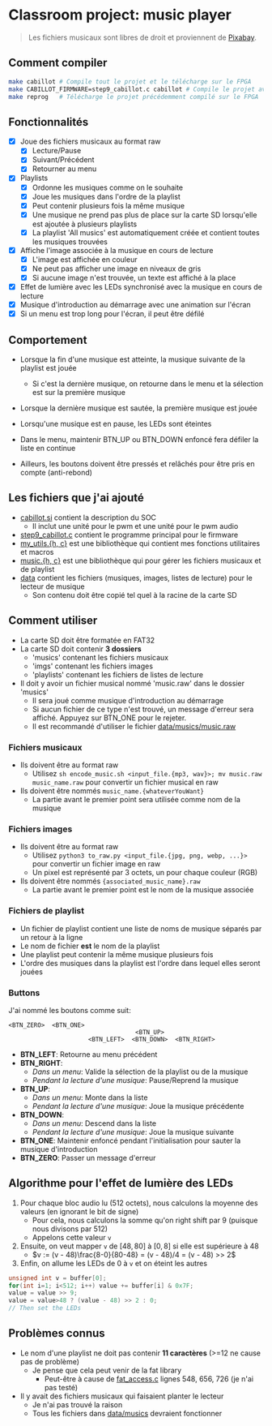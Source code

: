 # Classroom project: music player

> Les fichiers musicaux sont libres de droit et proviennent de [Pixabay](https://pixabay.com/music).

## Comment compiler
```sh
make cabillot # Compile tout le projet et le télécharge sur le FPGA
make CABILLOT_FIRMWARE=step9_cabillot.c cabillot # Compile le projet avec un firmware personnalisé et le télécharge sur le FPGA
make reprog   # Télécharge le projet précédemment compilé sur le FPGA
```

## Fonctionnalités
- [x] Joue des fichiers musicaux au format raw
  - [x] Lecture/Pause
  - [x] Suivant/Précédent
  - [x] Retourner au menu
- [x] Playlists
  - [x] Ordonne les musiques comme on le souhaite
  - [x] Joue les musiques dans l'ordre de la playlist
  - [x] Peut contenir plusieurs fois la même musique
  - [x] Une musique ne prend pas plus de place sur la carte SD lorsqu'elle est ajoutée à plusieurs playlists
  - [x] La playlist 'All musics' est automatiquement créée et contient toutes les musiques trouvées
- [x] Affiche l'image associée à la musique en cours de lecture
  - [x] L'image est affichée en couleur
  - [x] Ne peut pas afficher une image en niveaux de gris
  - [x] Si aucune image n'est trouvée, un texte est affiché à la place
- [x] Effet de lumière avec les LEDs synchronisé avec la musique en cours de lecture
- [x] Musique d'introduction au démarrage avec une animation sur l'écran
- [x] Si un menu est trop long pour l'écran, il peut être défilé

## Comportement
- Lorsque la fin d'une musique est atteinte, la musique suivante de la playlist est jouée
  - Si c'est la dernière musique, on retourne dans le menu et la sélection est sur la première musique
- Lorsque la dernière musique est sautée, la première musique est jouée
- Lorsqu'une musique est en pause, les LEDs sont éteintes

- Dans le menu, maintenir BTN_UP ou BTN_DOWN enfoncé fera défiler la liste en continue
- Ailleurs, les boutons doivent être pressés et relâchés pour être pris en compte (anti-rebond)

## Les fichiers que j'ai ajouté
- [cabillot.si](cabillot.si) contient la description du SOC
  - Il inclut une unité pour le pwm et une unité pour le pwm audio
- [step9_cabillot.c](firmware/step9_cabillot.c) contient le programme principal pour le firmware
- [my_utils.{h, c}](firmware/my_utils.h) est une bibliothèque qui contient mes fonctions utilitaires et macros
- [music.{h, c}](firmware/music.h) est une bibliothèque qui pour gérer les fichiers musicaux et de playlist
- [data](data) contient les fichiers (musiques, images, listes de lecture) pour le lecteur de musique
  - Son contenu doit être copié tel quel à la racine de la carte SD

## Comment utiliser

- La carte SD doit être formatée en FAT32
- La carte SD doit contenir **3 dossiers**
  - 'musics' contenant les fichiers musicaux
  - 'imgs' contenant les fichiers images
  - 'playlists' contenant les fichiers de listes de lecture
- Il doit y avoir un fichier musical nommé 'music.raw' dans le dossier 'musics'
  - Il sera joué comme musique d'introduction au démarrage
  - Si aucun fichier de ce type n'est trouvé, un message d'erreur sera affiché. Appuyez sur BTN_ONE pour le rejeter.
  - Il est recommandé d'utiliser le fichier [data/musics/music.raw](data/musics/music.raw)

### Fichiers musicaux
- Ils doivent être au format raw
  - Utilisez `sh encode_music.sh <input_file.{mp3, wav}>; mv music.raw music_name.raw` pour convertir un fichier musical en raw
- Ils doivent être nommés `music_name.{whateverYouWant}`
  - La partie avant le premier point sera utilisée comme nom de la musique

### Fichiers images
- Ils doivent être au format raw
  - Utilisez `python3 to_raw.py <input_file.{jpg, png, webp, ...}>` pour convertir un fichier image en raw
  - Un pixel est représenté par 3 octets, un pour chaque couleur (RGB)
- Ils doivent être nommés `{associated_music_name}.raw`
  - La partie avant le premier point est le nom de la musique associée

### Fichiers de playlist
- Un fichier de playlist contient une liste de noms de musique séparés par un retour à la ligne
- Le nom de fichier **est** le nom de la playlist
- Une playlist peut contenir la même musique plusieurs fois
- L'ordre des musiques dans la playlist est l'ordre dans lequel elles seront jouées

### Buttons
J'ai nommé les boutons comme suit:
```plaintext
<BTN_ZERO>  <BTN_ONE>
                                   <BTN_UP>
                      <BTN_LEFT>  <BTN_DOWN>  <BTN_RIGHT>
```

- **BTN_LEFT**: Retourne au menu précédent
- **BTN_RIGHT**:
  - *Dans un menu*: Valide la sélection de la playlist ou de la musique
  - *Pendant la lecture d'une musique*: Pause/Reprend la musique
- **BTN_UP**:
  - *Dans un menu*: Monte dans la liste
  - *Pendant la lecture d'une musique*: Joue la musique précédente
- **BTN_DOWN**:
  - *Dans un menu*: Descend dans la liste
  - *Pendant la lecture d'une musique*: Joue la musique suivante
- **BTN_ONE**: Maintenir enfoncé pendant l'initialisation pour sauter la musique d'introduction
- **BTN_ZERO**: Passer un message d'erreur

## Algorithme pour l'effet de lumière des LEDs
1. Pour chaque bloc audio lu (512 octets), nous calculons la moyenne des valeurs (en ignorant le bit de signe)
    - Pour cela, nous calculons la somme qu'on right shift par 9 (puisque nous divisons par 512)
    - Appelons cette valeur `v`
2. Ensuite, on veut mapper `v` de $[48, 80]$ à $[0, 8]$ si elle est supérieure à 48
    - $v := (v - 48)\frac{8-0}{80-48} = (v - 48)/4 = (v - 48) >> 2$
3. Enfin, on allume les LEDs de 0 à `v` et on éteint les autres

```c
unsigned int v = buffer[0];
for(int i=1; i<512; i++) value += buffer[i] & 0x7F;
value = value >> 9;
value = value>48 ? (value - 48) >> 2 : 0;
// Then set the LEDs
```


## Problèmes connus
- Le nom d'une playlist ne doit pas contenir **11 caractères** (>=12 ne cause pas de problème)
  - Je pense que cela peut venir de la fat library
    - Peut-être à cause de [fat_access.c](https://github.com/ultraembedded/fat_io_lib/blob/0ef5c2bbc0ab2ff96d970a2149764d8fc377eb33/src/fat_access.c) lignes 548, 656, 726 (je n'ai pas testé)
- Il y avait des fichiers musicaux qui faisaient planter le lecteur
  - Je n'ai pas trouvé la raison
  - Tous les fichiers dans [data/musics](data/musics) devraient fonctionner
